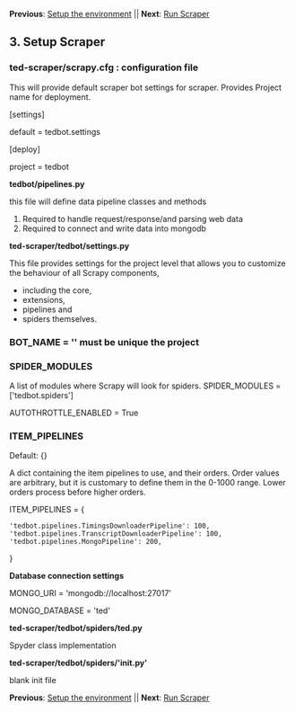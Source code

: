 **Previous**: [Setup the environment](02-Setup_Environment.md) || **Next**: [Run Scraper](04-Run_Scraper.md)

## 3. Setup Scraper

### ted-scraper/scrapy.cfg : configuration file

This will provide default scraper bot settings for scraper. 
Provides Project name for deployment.

[settings]

default = tedbot.settings

[deploy]

project = tedbot

**tedbot/pipelines.py**

this file will define data pipeline classes and methods
  1. Required to handle request/response/and parsing web data
  2. Required to connect and write data into mongodb 
  
**ted-scraper/tedbot/settings.py**

This file provides settings for the project level that allows you to customize the behaviour of all Scrapy components, 
  - including the core, 
  - extensions, 
  - pipelines and 
  - spiders themselves.
  
### BOT_NAME = '<name of bot>' must be unique the project

### SPIDER_MODULES
A list of modules where Scrapy will look for spiders.
SPIDER_MODULES = ['tedbot.spiders'] 

AUTOTHROTTLE_ENABLED = True

### ITEM_PIPELINES
Default: {}

A dict containing the item pipelines to use, and their orders. Order values are arbitrary, but it is customary to define them 
in the 0-1000 range. Lower orders process before higher orders.

ITEM_PIPELINES = {

    'tedbot.pipelines.TimingsDownloaderPipeline': 100,
    'tedbot.pipelines.TranscriptDownloaderPipeline': 100,
    'tedbot.pipelines.MongoPipeline': 200,
}

**Database connection settings**

MONGO_URI = 'mongodb://localhost:27017'

MONGO_DATABASE = 'ted'

**ted-scraper/tedbot/spiders/ted.py**

Spyder class implementation

**ted-scraper/tedbot/spiders/'__init__.py'**

blank init file

**Previous**: [Setup the environment](02-Setup_Environment.md) || **Next**: [Run Scraper](04-Run_Scraper.md)

